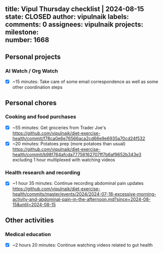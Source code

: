 title:	Vipul Thursday checklist | 2024-08-15
state:	CLOSED
author:	vipulnaik
labels:	
comments:	0
assignees:	vipulnaik
projects:	
milestone:	
number:	1668
--
## Personal projects

### AI Watch / Org Watch

- [x] ~15 minutes: Take care of some email correspondence as well as some other coordination steps

## Personal chores

### Cooking and food purchases

- [x] ~55 minutes: Get groceries from Trader Joe's https://github.com/vipulnaik/diet-exercise-health/commit/f78ca0e6e76566aca2cd66e9e6935a70cd24f532
- [x] ~20 minutes: Potatoes prep (more potatoes than usual) https://github.com/vipulnaik/diet-exercise-health/commit/b98f764afcda77756162707ff7b6af9652b343e3 excluding 1 hour multiplexed with watching videos

### Health research and recording

- [x] ~1 hour 35 minutes: Continue recording abdominal pain updates https://github.com/vipulnaik/diet-exercise-health/commits/master/events/2024/2024-07-18-excessive-morning-activity-and-abdominal-pain-in-the-afternoon.md?since=2024-08-15&until=2024-08-15

## Other activities

### Medical education

- [x] ~2 hours 20 minutes: Continue watching videos related to gut health
